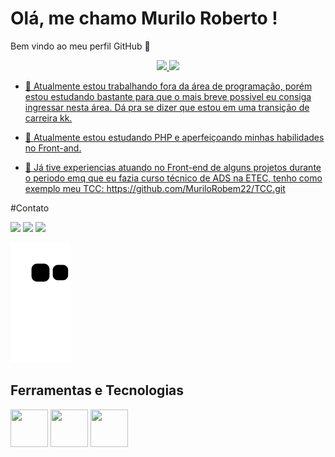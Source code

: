# Olá, me chamo Murilo Roberto !
 Bem vindo ao meu perfil GitHub 👋
 
 <div align="center">
<a href="https://github.com/MuriloRobem22">
<img height="180em" src="https://github-readme-stats.vercel.app/api/top-langs/?username=MuriloRobem22&layout=compact&langs_count=7&theme=dracula"/>
<img height="180em" src="https://github-readme-stats.vercel.app/api?username=MuriloRobem22&show_icons=true&theme=dracula&include_all_commits=true&count_private=true"/>
</div>

- 🔭 Atualmente estou trabalhando fora da área de programação, porém estou estudando bastante para que o mais breve possivel eu consiga ingressar nesta área. Dá pra se dizer que estou em uma transição de carreira kk.

- 🌱 Atualmente estou estudando PHP e aperfeiçoando minhas habilidades no Front-and.

- 💬 Já tive experiencias atuando no Front-end de alguns projetos durante o periodo emq que eu fazia curso técnico de ADS na ETEC, tenho como exemplo meu TCC: https://github.com/MuriloRobem22/TCC.git

#Contato
<div>
<a href="https://www.linkedin.com/in/murilo-roberto-magalhães-costa-9172171b7/" target="_blank"><img src="https://img.shields.io/badge/LinkedIn-0077B5?style=for-the-badge&logo=linkedin&logoColor=white" target="_blank"></a>
 <a href="https://www.instagram.com/murilo.magall/" target="_blank"><img src="https://img.shields.io/badge/Instagram-E4405F?style=for-the-badge&logo=instagram&logoColor=white" target="_blank"></a>
 <a href="https://web.facebook.com/profile.php?id=100004333126689" target="_blank"><img src="https://img.shields.io/badge/Facebook-1877F2?style=for-the-badge&logo=facebook&logoColor=white" target="_blank"></a> 
</div>
 
![Snake animation](https://github.com/MuriloRobem22/MuriloRobem22/blob/output/github-contribution-grid-snake.svg)

## Ferramentas e Tecnologias


   <div>
   <img src="https://cdn.jsdelivr.net/gh/devicons/devicon/icons/html5/html5-original.svg" width="60" height="60"/>
 <img src="https://cdn.jsdelivr.net/gh/devicons/devicon/icons/css3/css3-original.svg" width="60" height="60"/>
 <img src="https://cdn.jsdelivr.net/gh/devicons/devicon/icons/javascript/javascript-plain.svg" width="60" height="60" />
   </div>       
          
          
